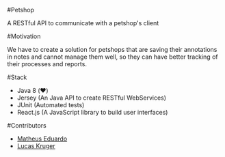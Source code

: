 #Petshop

A RESTful API to communicate with a petshop's client

#Motivation

We have to create a solution for petshops that are saving their annotations in notes and cannot manage them well, so they can have better tracking of their processes and reports.

#Stack

- Java 8 (:heart:)
- Jersey (An Java API to create RESTful WebServices)
- JUnit (Automated tests)
- React.js (A JavaScript library to build user interfaces)

#Contributors

- [Matheus Eduardo](https://github.com/eduardosmatheus)
- [Lucas Kruger](https://github.com/LucasKr)
